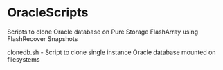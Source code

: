 # OracleScripts

Scripts to clone Oracle database on Pure Storage FlashArray using FlashRecover Snapshots

clonedb.sh - Script to clone single instance Oracle database mounted on filesystems
